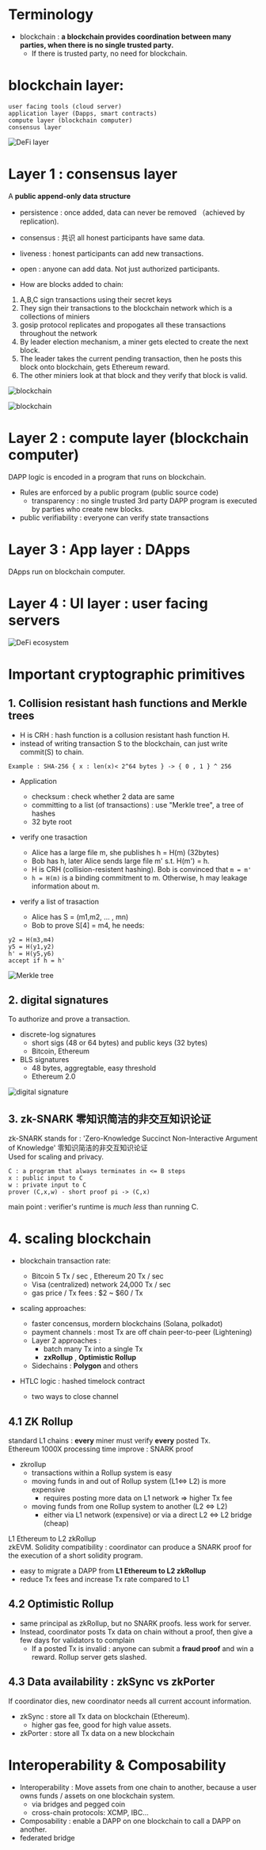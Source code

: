 # Terminology
- blockchain : **a blockchain provides coordination between many parties, when there is no single trusted party.**  
  - If there is trusted party, no need for blockchain. 


# blockchain layer:  
```
user facing tools (cloud server)
application layer (Dapps, smart contracts)
compute layer (blockchain computer)
consensus layer
```
![DeFi layer](/img/DeFi-layer.png)

# Layer 1 : consensus layer
A **public append-only data structure**
- persistence : once added, data can never be removed （achieved by replication).  
- consensus : 共识 all honest participants have same data.    
- liveness : honest participants can add new transactions.    
- open : anyone can add data. Not just authorized participants.    


- How are blocks added to chain:  
1. A,B,C sign transactions using their secret keys
2. They sign their transactions to the blockchain network which is a collections of miniers
3. gosip protocol replicates and propogates all these transactions throughout the network
4. By leader election mechanism, a miner gets elected to create the next block.
5. The leader takes the current pending transaction, then he posts this block onto blockchain, gets Ethereum reward.
6. The other miniers look at that block and they verify that block is valid.  


![blockchain](/img/blockchain.png)

![blockchain](/img/blockchain2.png)

# Layer 2 : compute layer (blockchain computer)
DAPP logic is encoded in a program that runs on blockchain.  
- Rules are enforced by a public program (public source code)
  - transparency : no single trusted 3rd party 
DAPP program is executed by parties who create new blocks.
- public verifiability : everyone can verify state transactions


# Layer 3 : App layer : DApps
DApps run on blockchain computer.  

# Layer 4 : UI layer : user facing servers  
![DeFi ecosystem](/img/DeFi-ecosystem.png)


# Important cryptographic primitives


## 1. Collision resistant hash functions and Merkle trees
- H is CRH : hash function is a collusion resistant hash function H.  
- instead of writing transaction S to the blockchain, can just write commit(S) to chain.   
```
Example : SHA-256 { x : len(x)< 2^64 bytes } -> { 0 , 1 } ^ 256
```
- Application
  - checksum : check whether 2 data are same
  - committing to a list (of transactions) : use "Merkle tree", a tree of hashes
  - 32 byte root


- verify one trasaction 
  - Alice has a large file m, she publishes h = H(m) (32bytes)  
  - Bob has h, later Alice sends large file m' s.t. H(m') = h. 
  - H is CRH (collision-resistent hashing). Bob is convinced that ```m = m'```   
  - ```h = H(m)``` is a binding commitment to m. Otherwise, h may leakage information about m.  


- verify a list of trasaction  
  - Alice has S = (m1,m2, ... , mn)  
  - Bob to prove S[4] = m4, he needs:  
```
y2 = H(m3,m4)  
y5 = H(y1,y2)  
h' = H(y5,y6)  
accept if h = h'  
```

![Merkle tree](/img/Merkle_tree.png)


## 2. digital signatures
To authorize and prove a transaction.  
- discrete-log signatures
  - short sigs (48 or 64 bytes) and public keys (32 bytes)
  - Bitcoin, Ethereum
- BLS signatures
  - 48 bytes, aggregtable, easy threshold
  - Ethereum 2.0

![digital signature](/img/digital-signature.png)


## 3. zk-SNARK 零知识简洁的非交互知识论证  
zk-SNARK stands for : 'Zero-Knowledge Succinct Non-Interactive Argument of Knowledge' 零知识简洁的非交互知识论证   
Used for scaling and privacy.  
```
C : a program that always terminates in <= B steps
x : public input to C
w : private input to C
prover (C,x,w) - short proof pi -> (C,x)
```
main point : verifier's runtime is *much less* than running C.   


# 4. scaling blockchain
- blockchain transaction rate:
  - Bitcoin 5 Tx / sec , Ethereum 20 Tx / sec  
  - Visa (centralized) network 24,000 Tx / sec  
  - gas price / Tx fees : $2 ~ $60 / Tx  

- scaling approaches:
  - faster concensus, mordern blockchains (Solana, polkadot)
  - payment channels : most Tx are off chain peer-to-peer (Lightening)
  - Layer 2 approaches : 
    - batch many Tx into a single Tx
    - **zxRollup** , **Optimistic Rollup**
  - Sidechains : **Polygon** and others

- HTLC logic : hashed timelock contract
  - two ways to close channel


## 4.1 ZK Rollup
standard L1 chains : **every** miner must verify **every** posted Tx.   
Ethereum 1000X processing time improve : SNARK proof  
- zkrollup
  - transactions within a Rollup system is easy
  - moving funds in and out of Rollup system (L1<=> L2) is more expensive
    - requires posting more data on L1 network => higher Tx fee
  - moving funds from one Rollup system to another (L2 <=> L2)
    - either via L1 network (expensive) or via a direct L2 <=> L2 bridge (cheap)

L1 Ethereum to L2 zkRollup  
zkEVM. 
Solidity compatibility : coordinator can produce a SNARK proof for the execution of a short solidity program.  
- easy to migrate a DAPP from **L1 Ethereum to L2 zkRollup**
- reduce Tx fees and increase Tx rate compared to L1


## 4.2 Optimistic Rollup  
- same principal as zkRollup, but no SNARK proofs. less work for server.  
- Instead, coordinator posts Tx data on chain without a proof, then give a few days for validators to complain
  - If a posted Tx is invalid : anyone can submit a **fraud proof** and win a reward. Rollup server gets slashed.  
  
## 4.3 Data availability : zkSync vs zkPorter
If coordinator dies, new coordinator needs all current account information.   
- zkSync : store all Tx data on blockchain (Ethereum).
  - higher gas fee, good for high value assets.
- zkPorter : store all Tx data on a new blockchain

# Interoperability & Composability
- Interoperability : Move assets from one chain to another, because a user owns funds / assets on one blockchain system. 
  - via bridges and pegged coin   
  - cross-chain protocols: XCMP, IBC...   
- Composability : enable a DAPP on one blockchain to call a DAPP on another.  
- federated bridge


